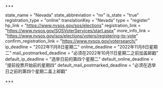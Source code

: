+++

state_name = "Nevada"
state_abbreviation = "nv"
is_state = "true"
registration_type = "online"
translationKey = "Nevada"
type = "register"
hp_link = "https://www.nvsos.gov/sos/elections"
registration_link = "https://www.nvsos.gov/SOSVoterServices/start.aspx"
more_info_link = "https://www.nvsos.gov/sos/elections/voters/registering-to-vote"
confirm_registration_link = "https://www.nvsos.gov/votersearch/"
ip_deadline = "2022年11月8日星期二"
online_deadline = "2022年11月8日星期二"
mail_postmarked_deadline = "必须在2022年10月11日星期二之前加盖邮戳"
default_ip_deadline = "选举日前的第四个星期二"
default_online_deadline = "提前投票开始前的星期四"
default_mail_postmarked_deadline = "必须在选举日之前的第四个星期二盖上邮戳"

+++